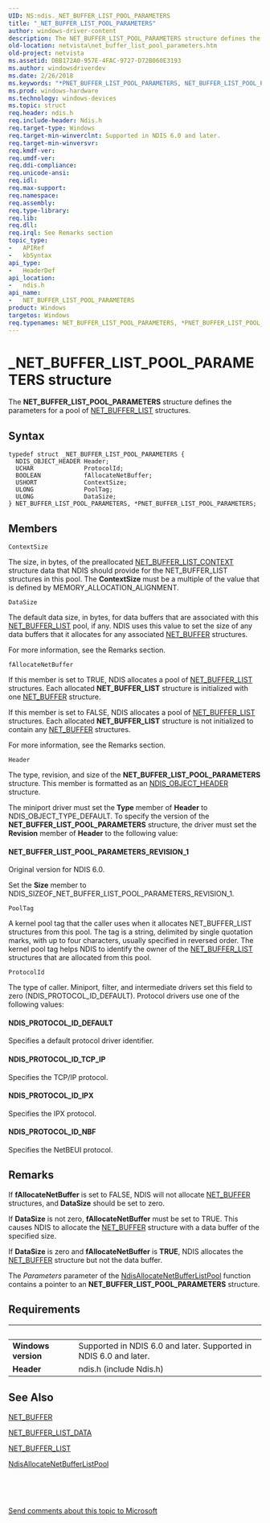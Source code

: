 ```yaml
---
UID: NS:ndis._NET_BUFFER_LIST_POOL_PARAMETERS
title: "_NET_BUFFER_LIST_POOL_PARAMETERS"
author: windows-driver-content
description: The NET_BUFFER_LIST_POOL_PARAMETERS structure defines the parameters for a pool of NET_BUFFER_LIST structures.
old-location: netvista\net_buffer_list_pool_parameters.htm
old-project: netvista
ms.assetid: DBB172A0-957E-4FAC-9727-D72B060E3193
ms.author: windowsdriverdev
ms.date: 2/26/2018
ms.keywords: "*PNET_BUFFER_LIST_POOL_PARAMETERS, NET_BUFFER_LIST_POOL_PARAMETERS, NET_BUFFER_LIST_POOL_PARAMETERS structure [Network Drivers Starting with Windows Vista], PNET_BUFFER_LIST_POOL_PARAMETERS, PNET_BUFFER_LIST_POOL_PARAMETERS structure pointer [Network Drivers Starting with Windows Vista], _NET_BUFFER_LIST_POOL_PARAMETERS, ndis/NET_BUFFER_LIST_POOL_PARAMETERS, ndis/PNET_BUFFER_LIST_POOL_PARAMETERS, netvista.net_buffer_list_pool_parameters"
ms.prod: windows-hardware
ms.technology: windows-devices
ms.topic: struct
req.header: ndis.h
req.include-header: Ndis.h
req.target-type: Windows
req.target-min-winverclnt: Supported in NDIS 6.0 and later.
req.target-min-winversvr: 
req.kmdf-ver: 
req.umdf-ver: 
req.ddi-compliance: 
req.unicode-ansi: 
req.idl: 
req.max-support: 
req.namespace: 
req.assembly: 
req.type-library: 
req.lib: 
req.dll: 
req.irql: See Remarks section
topic_type:
-	APIRef
-	kbSyntax
api_type:
-	HeaderDef
api_location:
-	ndis.h
api_name:
-	NET_BUFFER_LIST_POOL_PARAMETERS
product: Windows
targetos: Windows
req.typenames: NET_BUFFER_LIST_POOL_PARAMETERS, *PNET_BUFFER_LIST_POOL_PARAMETERS
---
```


# _NET_BUFFER_LIST_POOL_PARAMETERS structure
The <b>NET_BUFFER_LIST_POOL_PARAMETERS</b> structure defines the parameters for a pool of <a href="..\ndis\ns-ndis-_net_buffer_list.md">NET_BUFFER_LIST</a> structures.

## Syntax
````
typedef struct _NET_BUFFER_LIST_POOL_PARAMETERS {
  NDIS_OBJECT_HEADER Header;
  UCHAR              ProtocolId;
  BOOLEAN            fAllocateNetBuffer;
  USHORT             ContextSize;
  ULONG              PoolTag;
  ULONG              DataSize;
} NET_BUFFER_LIST_POOL_PARAMETERS, *PNET_BUFFER_LIST_POOL_PARAMETERS;
````

## Members


`ContextSize`

The size, in bytes, of the preallocated 
       <a href="..\ndis\ns-ndis-_net_buffer_list_context.md">NET_BUFFER_LIST_CONTEXT</a> structure
       data that NDIS should provide for the NET_BUFFER_LIST structures in this pool. The 
       <b>ContextSize</b> must be a multiple of the value that is defined by MEMORY_ALLOCATION_ALIGNMENT.

`DataSize`

The default data size, in bytes, for data buffers that are associated with this 
       <a href="..\ndis\ns-ndis-_net_buffer_list.md">NET_BUFFER_LIST</a> pool, if any. NDIS uses
       this value to set the size of any data buffers that it allocates for any associated 
       <a href="..\ndis\ns-ndis-_net_buffer.md">NET_BUFFER</a> structures. 
       

For more information, see the Remarks section.

`fAllocateNetBuffer`

If this member is set to TRUE, NDIS allocates a pool of <a href="..\ndis\ns-ndis-_net_buffer_list.md">NET_BUFFER_LIST</a> structures. Each allocated <b>NET_BUFFER_LIST</b> structure is initialized with one 
       <a href="..\ndis\ns-ndis-_net_buffer.md">NET_BUFFER</a> structure. 

If this member is set to FALSE, NDIS allocates a pool of <a href="..\ndis\ns-ndis-_net_buffer_list.md">NET_BUFFER_LIST</a> structures. Each allocated <b>NET_BUFFER_LIST</b> structure is not initialized  to contain any 
       <a href="..\ndis\ns-ndis-_net_buffer.md">NET_BUFFER</a> structures.

For more information, see the Remarks section.

`Header`

The type, revision, and size of the <b>NET_BUFFER_LIST_POOL_PARAMETERS</b> structure. This member is formatted as an <a href="..\ntddndis\ns-ntddndis-_ndis_object_header.md">NDIS_OBJECT_HEADER</a> structure.

The miniport driver must set the <b>Type</b> member of <b>Header</b> to NDIS_OBJECT_TYPE_DEFAULT. To specify the version of the <b>NET_BUFFER_LIST_POOL_PARAMETERS</b> structure, the driver must set the <b>Revision</b> member of <b>Header</b> to the following value: 





#### NET_BUFFER_LIST_POOL_PARAMETERS_REVISION_1

Original version for NDIS 6.0.

Set the <b>Size</b> member to NDIS_SIZEOF_NET_BUFFER_LIST_POOL_PARAMETERS_REVISION_1.

`PoolTag`

A kernel pool tag that the caller uses when it allocates NET_BUFFER_LIST structures from this
       pool. The tag is a string, delimited by single quotation marks, with up to four characters, usually
       specified in reversed order. The kernel pool tag helps NDIS to identify the owner of the
       <a href="..\ndis\ns-ndis-_net_buffer_list.md">NET_BUFFER_LIST</a> structures that are allocated from this pool.

`ProtocolId`

The type of caller. Miniport, filter, and intermediate drivers set this field to zero
       (NDIS_PROTOCOL_ID_DEFAULT). Protocol drivers use one of the following values:
       





#### NDIS_PROTOCOL_ID_DEFAULT

Specifies a default protocol driver identifier.



#### NDIS_PROTOCOL_ID_TCP_IP

Specifies the TCP/IP protocol.



#### NDIS_PROTOCOL_ID_IPX

Specifies the IPX protocol.



#### NDIS_PROTOCOL_ID_NBF

Specifies the NetBEUI protocol.

## Remarks
If 
       <b>fAllocateNetBuffer</b> is set to FALSE, NDIS will not allocate <a href="..\ndis\ns-ndis-_net_buffer.md">NET_BUFFER</a> structures, and 
       <b>DataSize</b> should be set to zero.

If 
       <b>DataSize</b> is not zero, 
       <b>fAllocateNetBuffer</b> must be set to TRUE. This causes NDIS to allocate the <a href="..\ndis\ns-ndis-_net_buffer.md">NET_BUFFER</a> structure with a data buffer
       of the specified size.

If 
       <b>DataSize</b> is zero and 
       <b>fAllocateNetBuffer</b> is <b>TRUE</b>, NDIS allocates the <a href="..\ndis\ns-ndis-_net_buffer.md">NET_BUFFER</a> structure but not the data
       buffer.

The <i>Parameters</i> parameter of the <a href="..\ndis\nf-ndis-ndisallocatenetbufferlistpool.md">NdisAllocateNetBufferListPool</a> function contains a pointer to an <b>NET_BUFFER_LIST_POOL_PARAMETERS</b> structure.

## Requirements
| &nbsp; | &nbsp; |
| ---- |:---- |
| **Windows version** | Supported in NDIS 6.0 and later. Supported in NDIS 6.0 and later. |
| **Header** | ndis.h (include Ndis.h) |

## See Also

<a href="..\ndis\ns-ndis-_net_buffer.md">NET_BUFFER</a>



<a href="..\ndis\ns-ndis-_net_buffer_list_data.md">NET_BUFFER_LIST_DATA</a>



<a href="..\ndis\ns-ndis-_net_buffer_list.md">NET_BUFFER_LIST</a>



<a href="..\ndis\nf-ndis-ndisallocatenetbufferlistpool.md">NdisAllocateNetBufferListPool</a>



 

 

<a href="mailto:wsddocfb@microsoft.com?subject=Documentation%20feedback [netvista\netvista]:%20NET_BUFFER_LIST_POOL_PARAMETERS structure%20 RELEASE:%20(2/26/2018)&amp;body=%0A%0APRIVACY STATEMENT%0A%0AWe use your feedback to improve the documentation. We don't use your email address for any other purpose, and we'll remove your email address from our system after the issue that you're reporting is fixed. While we're working to fix this issue, we might send you an email message to ask for more info. Later, we might also send you an email message to let you know that we've addressed your feedback.%0A%0AFor more info about Microsoft's privacy policy, see http://privacy.microsoft.com/en-us/default.aspx." title="Send comments about this topic to Microsoft">Send comments about this topic to Microsoft</a>